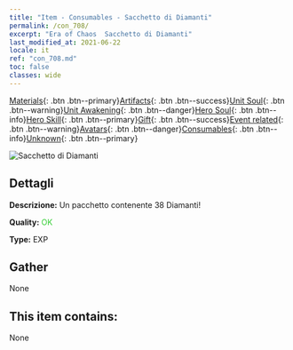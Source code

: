 ```yaml
---
title: "Item - Consumables - Sacchetto di Diamanti"
permalink: /con_708/
excerpt: "Era of Chaos  Sacchetto di Diamanti"
last_modified_at: 2021-06-22
locale: it
ref: "con_708.md"
toc: false
classes: wide
---
```

 [Materials](/ItemsIT/){: .btn .btn--primary}[Artifacts](/ItemsIT/Artifacts/){: .btn .btn--success}[Unit Soul](/ItemsIT/UnitSoul/){: .btn .btn--warning}[Unit Awakening](/ItemsIT/UnitAwakening/){: .btn .btn--danger}[Hero Soul](/ItemsIT/HeroSoul/){: .btn .btn--info}[Hero Skill](/ItemsIT/HeroSkill/){: .btn .btn--primary}[Gift](/ItemsIT/Gift/){: .btn .btn--success}[Event related](/ItemsIT/Events/){: .btn .btn--warning}[Avatars](/ItemsIT/Avatars/){: .btn .btn--danger}[Consumables](/ItemsIT/Consumables/){: .btn .btn--info}[Unknown](/ItemsIT/Unknown/){: .btn .btn--primary}

 ![Sacchetto di Diamanti](/images/t/i_507.png)

## Dettagli
 **Descrizione:** Un pacchetto contenente 38 Diamanti!

 **Quality:** <span style="color: #32CD32">OK</span>

 **Type:** EXP

## Gather

  None

## This item contains:

  None

